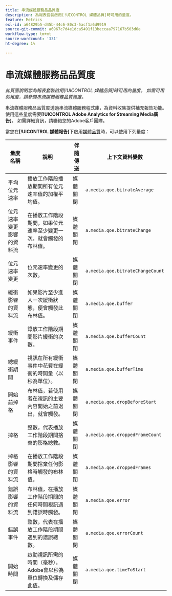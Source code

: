 ```yaml
---
title: 串流媒體服務品品質度
description: 為報表套裝啟用[!UICONTROL 媒體品質]時可用的量度。
feature: Metrics
exl-id: a64829b5-d45b-44c6-80c3-5acf1a6d9919
source-git-commit: a6967c7d4e1dca5491f13beccaa797167b503d6e
workflow-type: tm+mt
source-wordcount: '331'
ht-degree: 1%

---
```


# 串流媒體服務品品質度

*此頁面說明您為報表套裝啟用[!UICONTROL 媒體品質]時可用的量度。 如需可用的維度，請參閱[串流媒體服務品質維度](../dimensions/sm-quality.md)。*

串流媒體服務品品質度透過串流媒體服務程式庫，為資料收集提供補充報告功能。 使用這些量度需要&#x200B;**[!UICONTROL Adobe Analytics for Streaming Media廣告]**。 如需詳細資訊，請聯絡您的Adobe客戶團隊。

當您在&#x200B;**[!UICONTROL 媒體報告]**&#x200B;下啟用[媒體品質](/help/admin/tools/manage-rs/edit-settings/media-management.md)時，可以使用下列量度：

| 量度名稱 | 說明 | 伴隨傳送 | 上下文資料變數 |
| --- | --- | --- | --- |
| 平均位元速率 | 播放工作階段播放期間所有位元速率值的加權平均值。 | 媒體關閉 | `a.media.qoe.bitrateAverage` |
| 位元速率變更影響的資料流 | 在播放工作階段期間，如果位元速率至少變更一次，就會觸發的布林值。 | 媒體關閉 | `a.media.qoe.bitrateChange` |
| 位元速率變更 | 位元速率變更的次數。 | 媒體關閉 | `a.media.qoe.bitrateChangeCount` |
| 緩衝影響的資料流 | 如果影片至少進入一次緩衝狀態，便會觸發此布林值。 | 媒體關閉 | `a.media.qoe.buffer` |
| 緩衝事件 | 錄放工作階段期間影片緩衝的次數。 | 媒體關閉 | `a.media.qoe.bufferCount` |
| 總緩衝期間 | 視訊在所有緩衝事件中花費在緩衝的時間量（以秒為單位）。 | 媒體關閉 | `a.media.qoe.bufferTime` |
| 開始前掉格 | 布林值，若使用者在視訊的主要內容開始之前退出，就會觸發。 | 媒體關閉 | `a.media.qoe.dropBeforeStart` |
| 掉格 | 整數，代表播放工作階段期間捨棄的影格總數。 | 媒體關閉 | `a.media.qoe.droppedFrameCount` |
| 掉格影響的資料流 | 在播放工作階段期間捨棄任何影格時觸發的布林值。 | 媒體關閉 | `a.media.qoe.droppedFrames` |
| 錯誤影響的資料流 | 布林值，在播放工作階段期間的任何時間視訊遇到錯誤時觸發。 | 媒體關閉 | `a.media.qoe.error` |
| 錯誤事件 | 整數，代表在播放工作階段期間遇到的錯誤總數。 | 媒體關閉 | `a.media.qoe.errorCount` |
| 開始時間 | 啟動視訊所需的時間（毫秒）。 Adobe會以秒為單位轉換及儲存此值。 | 媒體關閉 | `a.media.qoe.timeToStart` |
